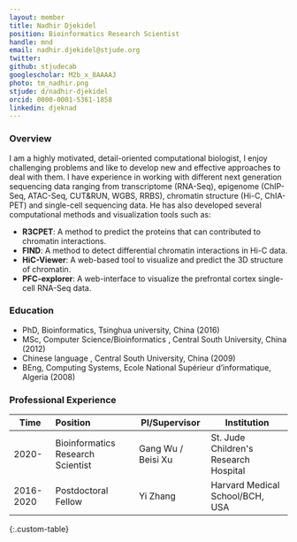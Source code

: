 ```yaml
---
layout: member
title: Nadhir Djekidel
position: Bioinformatics Research Scientist 
handle: mnd
email: nadhir.djekidel@stjude.org
twitter:
github: stjudecab
googlescholar: M2b_x_8AAAAJ
photo: tm_nadhir.png
stjude: d/nadhir-djekidel
orcid: 0000-0001-5361-1858
linkedin: djeknad
---
```


### Overview
 I am a highly motivated, detail-oriented computational biologist, I enjoy challenging problems and like to develop new and effective approaches  to deal with them. I have experience in working  with different next generation sequencing data ranging from transcriptome (RNA-Seq), epigenome (ChIP-Seq, ATAC-Seq, CUT&RUN, WGBS, RRBS), chromatin structure (Hi-C, ChIA-PET) and single-cell sequencing data. He has also developed several computational methods and visualization tools such as:  
   - **R3CPET**: A method to predict the proteins that can contributed to chromatin interactions.
   - **FIND**: A method to detect differential chromatin interactions in Hi-C data.
   - **HiC-Viewer**: A web-based tool to  visualize and predict the 3D structure of chromatin.
   - **PFC-explorer**: A web-interface to visualize the prefrontal cortex single-cell RNA-Seq data.

### Education
 - PhD, Bioinformatics, Tsinghua university, China (2016)
 - MSc, Computer Science/Bioinformatics , Central South University, China (2012)
 - Chinese language , Central South University, China (2009)
 - BEng, Computing Systems, Ecole National Supérieur d’informatique, Algeria (2008)

### Professional Experience

Time           | Position                           | PI/Supervisor                         | Institution                               |
-----------    | :----------------------            | ---------------------------------     | ---------------------------------         |
2020-          | Bioinformatics Research Scientist  | Gang Wu / Beisi Xu                    | St. Jude Children's Research Hospital     |
2016-2020      | Postdoctoral Fellow                | Yi Zhang                              | Harvard Medical School/BCH, USA           |
{:.custom-table}
